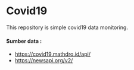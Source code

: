 # Covid19
This repository is simple covid19 data monitoring.

#### Sumber data : 
- https://covid19.mathdro.id/api/
- https://newsapi.org/v2/

